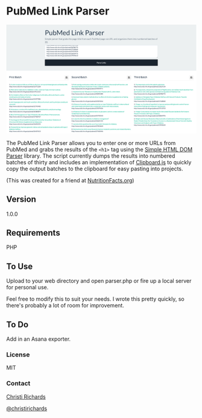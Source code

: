 # PubMed Link Parser

![](assets/images/link-parser.png)

The PubMed Link Parser allows you to enter one or more URLs from PubMed and grabs the results of the `<h1>` tag using the [Simple HTML DOM Parser](http://simplehtmldom.sourceforge.net/) library. The script currently dumps the results into numbered batches of thirty and includes an implementation of [Clipboard.js](https://clipboardjs.com/) to quickly copy the output batches to the clipboard for easy pasting into projects.

(This was created for a friend at [NutritionFacts.org](http://nutritionfacts.org))

## Version

1.0.0

## Requirements

PHP

## To Use

Upload to your web directory and open parser.php or fire up a local server for personal use.

Feel free to modify this to suit your needs. I wrote this pretty quickly, so there's probably a lot of room for improvement.

## To Do

Add in an Asana exporter.

### License

MIT

### Contact

[Christi Richards](https://christirichards.com)

[@christirichards](http://twitter.com/christirichards)
